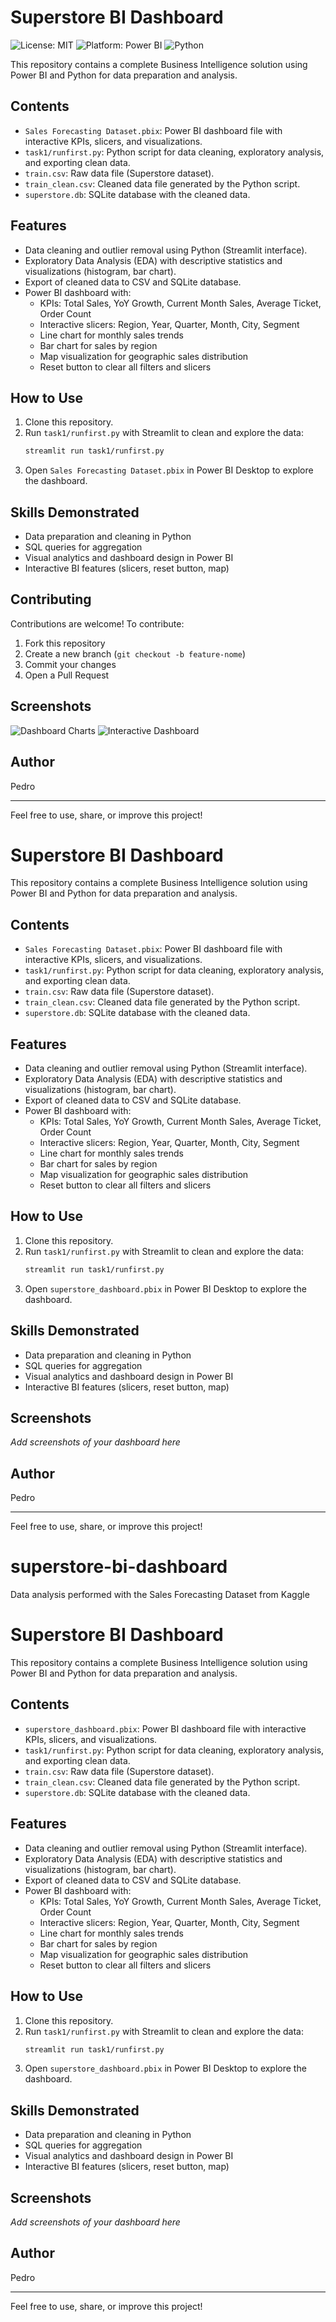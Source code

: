 # Superstore BI Dashboard

![License: MIT](https://img.shields.io/badge/License-MIT-yellow.svg)
![Platform: Power BI](https://img.shields.io/badge/Platform-Power%20BI-blue)
![Python](https://img.shields.io/badge/Python-3.10%2B-blue)

This repository contains a complete Business Intelligence solution using Power BI and Python for data preparation and analysis.

## Contents
- `Sales Forecasting Dataset.pbix`: Power BI dashboard file with interactive KPIs, slicers, and visualizations.
- `task1/runfirst.py`: Python script for data cleaning, exploratory analysis, and exporting clean data.
- `train.csv`: Raw data file (Superstore dataset).
- `train_clean.csv`: Cleaned data file generated by the Python script.
- `superstore.db`: SQLite database with the cleaned data.

## Features
- Data cleaning and outlier removal using Python (Streamlit interface).
- Exploratory Data Analysis (EDA) with descriptive statistics and visualizations (histogram, bar chart).
- Export of cleaned data to CSV and SQLite database.
- Power BI dashboard with:
  - KPIs: Total Sales, YoY Growth, Current Month Sales, Average Ticket, Order Count
  - Interactive slicers: Region, Year, Quarter, Month, City, Segment
  - Line chart for monthly sales trends
  - Bar chart for sales by region
  - Map visualization for geographic sales distribution
  - Reset button to clear all filters and slicers

## How to Use
1. Clone this repository.
2. Run `task1/runfirst.py` with Streamlit to clean and explore the data:
   ```bash
   streamlit run task1/runfirst.py
   ```
3. Open `Sales Forecasting Dataset.pbix` in Power BI Desktop to explore the dashboard.

## Skills Demonstrated
- Data preparation and cleaning in Python
- SQL queries for aggregation
- Visual analytics and dashboard design in Power BI
- Interactive BI features (slicers, reset button, map)

## Contributing
Contributions are welcome! To contribute:
1. Fork this repository
2. Create a new branch (`git checkout -b feature-nome`)
3. Commit your changes
4. Open a Pull Request

## Screenshots
![Dashboard Charts](charts.png)
![Interactive Dashboard](interactive.png)

## Author
Pedro

---
Feel free to use, share, or improve this project!
# Superstore BI Dashboard

This repository contains a complete Business Intelligence solution using Power BI and Python for data preparation and analysis.

## Contents
- `Sales Forecasting Dataset.pbix`: Power BI dashboard file with interactive KPIs, slicers, and visualizations.
- `task1/runfirst.py`: Python script for data cleaning, exploratory analysis, and exporting clean data.
- `train.csv`: Raw data file (Superstore dataset).
- `train_clean.csv`: Cleaned data file generated by the Python script.
- `superstore.db`: SQLite database with the cleaned data.

## Features
- Data cleaning and outlier removal using Python (Streamlit interface).
- Exploratory Data Analysis (EDA) with descriptive statistics and visualizations (histogram, bar chart).
- Export of cleaned data to CSV and SQLite database.
- Power BI dashboard with:
  - KPIs: Total Sales, YoY Growth, Current Month Sales, Average Ticket, Order Count
  - Interactive slicers: Region, Year, Quarter, Month, City, Segment
  - Line chart for monthly sales trends
  - Bar chart for sales by region
  - Map visualization for geographic sales distribution
  - Reset button to clear all filters and slicers

## How to Use
1. Clone this repository.
2. Run `task1/runfirst.py` with Streamlit to clean and explore the data:
   ```bash
   streamlit run task1/runfirst.py
   ```
3. Open `superstore_dashboard.pbix` in Power BI Desktop to explore the dashboard.

## Skills Demonstrated
- Data preparation and cleaning in Python
- SQL queries for aggregation
- Visual analytics and dashboard design in Power BI
- Interactive BI features (slicers, reset button, map)

## Screenshots
_Add screenshots of your dashboard here_

## Author
Pedro

---
Feel free to use, share, or improve this project!

# superstore-bi-dashboard
Data analysis performed with the Sales Forecasting Dataset from Kaggle
# Superstore BI Dashboard

This repository contains a complete Business Intelligence solution using Power BI and Python for data preparation and analysis.

## Contents
- `superstore_dashboard.pbix`: Power BI dashboard file with interactive KPIs, slicers, and visualizations.
- `task1/runfirst.py`: Python script for data cleaning, exploratory analysis, and exporting clean data.
- `train.csv`: Raw data file (Superstore dataset).
- `train_clean.csv`: Cleaned data file generated by the Python script.
- `superstore.db`: SQLite database with the cleaned data.

## Features
- Data cleaning and outlier removal using Python (Streamlit interface).
- Exploratory Data Analysis (EDA) with descriptive statistics and visualizations (histogram, bar chart).
- Export of cleaned data to CSV and SQLite database.
- Power BI dashboard with:
  - KPIs: Total Sales, YoY Growth, Current Month Sales, Average Ticket, Order Count
  - Interactive slicers: Region, Year, Quarter, Month, City, Segment
  - Line chart for monthly sales trends
  - Bar chart for sales by region
  - Map visualization for geographic sales distribution
  - Reset button to clear all filters and slicers

## How to Use
1. Clone this repository.
2. Run `task1/runfirst.py` with Streamlit to clean and explore the data:
   ```bash
   streamlit run task1/runfirst.py
   ```
3. Open `superstore_dashboard.pbix` in Power BI Desktop to explore the dashboard.

## Skills Demonstrated
- Data preparation and cleaning in Python
- SQL queries for aggregation
- Visual analytics and dashboard design in Power BI
- Interactive BI features (slicers, reset button, map)

## Screenshots
_Add screenshots of your dashboard here_

## Author
Pedro

---
Feel free to use, share, or improve this project!
